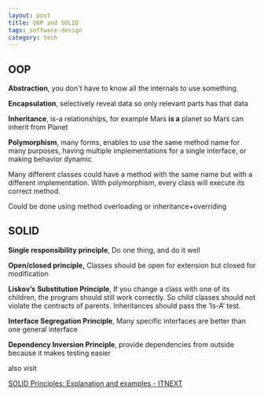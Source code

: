 ```yaml
---
layout: post
title: OOP and SOLID 
tags: software-design
category: tech
---
```


## OOP 

**Abstraction**, you don't have to know all the internals to use something. 

**Encapsulation**, selectively reveal data so only relevant parts has that data 

**Inheritance**, is-a relationships, for example Mars <b>is a</b> planet so Mars can inherit from Planet 

**Polymorphism**, many forms, enables to use the same method name for many purposes, having multiple implementations for a single interface, or making behavior dynamic 

Many different classes could have a method with the same name but with a different implementation. 
With polymorphism, every class will execute its correct method. 
 
Could be done using method overloading or inheritance+overriding


## SOLID 

**Single responsibility principle**, Do one thing, and do it well 

**Open/closed principle,** Classes should be open for extension but closed for modification

**Liskov’s Substitution Principle**, If you change a class with one of its children, the program should still work correctly. So child classes should not violate the contracts of parents. Inheritances should pass the ‘Is-A’ test. 

**Interface Segregation Principle**, Many specific interfaces are better than one general interface

**Dependency Inversion Principle**, provide dependencies from outside because it makes testing easier 

also visit 

[SOLID Principles: Explanation and examples - ITNEXT](https://itnext.io/solid-principles-explanation-and-examples-715b975dcad4)

